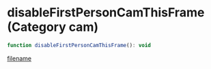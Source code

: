 # disableFirstPersonCamThisFrame (Category cam)

```js
function disableFirstPersonCamThisFrame(): void
```

[filename](disableFirstPersonCamThisFrame_m.md ':include')